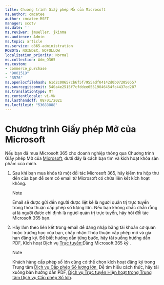 ```yaml
---
title: Chương trình Giấy phép Mở của Microsoft
ms.author: cmcatee
author: cmcatee-MSFT
manager: scotv
ms.date: ''
ms.reviwer: jmueller, jkinma
ms.audience: Admin
ms.topic: article
ms.service: o365-administration
ROBOTS: NOINDEX, NOFOLLOW
localization_priority: Normal
ms.collection: Adm_O365
ms.custom:
- commerce_purchase
- "9001519"
- "3576"
ms.openlocfilehash: 61d2c00657cb6f5f7955adf04142d0b072050557
ms.sourcegitcommit: 540a4e2515f7cfddee65519046454fc4437cd287
ms.translationtype: MT
ms.contentlocale: vi-VN
ms.lasthandoff: 08/01/2021
ms.locfileid: "53688888"
---
```

# <a name="microsoft-open-license-program"></a>Chương trình Giấy phép Mở của Microsoft

Nếu bạn đã mua Microsoft 365 cho doanh nghiệp thông qua Chương trình Giấy phép Mở của [Microsoft](https://go.microsoft.com/fwlink/p/?LinkID=613298), dưới đây là cách bạn tìm và kích hoạt khóa sản phẩm của mình.

1. Sau khi bạn mua khóa từ một đối tác Microsoft 365, hãy kiểm tra hộp thư đến của bạn để xem có email từ Microsoft có chứa liên kết kích hoạt không.

    > [!NOTE]
    > Email sẽ được gửi đến người được liệt kê là người quản trị trực tuyến trong thỏa thuận cấp phép số lượng lớn. Nếu bạn không chắc chắn rằng ai là người được chỉ định là người quản trị trực tuyến, hãy hỏi đối tác Microsoft 365 bạn.
1. Hãy làm theo liên kết trong email để đăng nhập bằng tài khoản cơ quan hoặc trường học của bạn, chấp nhận Thỏa thuận cấp phép mở và gia hạn đăng ký. Để biết hướng dẫn từng bước, hãy tải xuống hướng dẫn PDF, Kích hoạt Dịch vụ [Trực tuyến:](https://go.microsoft.com/fwlink/p/?LinkId=618100)Đăng Microsoft 365 ký .

    > [!NOTE]
    > Khách hàng cấp phép số lớn cũng có thể chọn kích hoạt đăng ký trong Trung tâm [Dịch vụ Cấp phép Số lượng lớn.](https://go.microsoft.com/fwlink/p/?LinkID=282016) Để tìm hiểu cách thức, hãy tải xuống bản hướng dẫn PDF, [Dịch vụ Trực tuyến Hiện hoạt trong Trung tâm Dịch vụ Cấp phép Số lớn](https://go.microsoft.com/fwlink/p/?LinkId=618096).